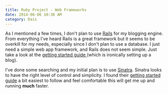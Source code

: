 ```yaml
---
title: Ruby Project - Web Frameworks
date: 2014-06-06 10:36 AM
category: Dais
---
```


As I mentioned a few times, I don't plan to use [Rails](http://rubyonrails.org) for my blogging engine. From everything I've heard Rails is a great framework but it seems to be overkill for my needs, especially since I don't plan to use a database. I just need a simple web app framework, and Rails does not seem simple. Just take a look at the [getting started guide ](http://guides.rubyonrails.org/getting_started.html)(which is ironically setting up a blog).

I've done some searching and my initial plan is to use [Sinatra](http://www.sinatrarb.com). Sinatra looks to have the right level of control and simplicity. I found their [getting started guide](http://www.sinatrarb.com/intro.html) a bit easiest to follow and feel comfortable this will get me up and running **much** faster.
